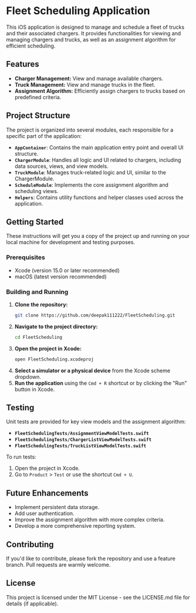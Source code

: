 # Fleet Scheduling Application

This iOS application is designed to manage and schedule a fleet of trucks and their associated chargers. It provides functionalities for viewing and managing chargers and trucks, as well as an assignment algorithm for efficient scheduling.

## Features

*   **Charger Management:** View and manage available chargers.
*   **Truck Management:** View and manage trucks in the fleet.
*   **Assignment Algorithm:** Efficiently assign chargers to trucks based on predefined criteria.

## Project Structure

The project is organized into several modules, each responsible for a specific part of the application:

*   **`AppContainer`**: Contains the main application entry point and overall UI structure.
*   **`ChargerModule`**: Handles all logic and UI related to chargers, including data sources, views, and view models.
*   **`TruckModule`**: Manages truck-related logic and UI, similar to the ChargerModule.
*   **`ScheduleModule`**: Implements the core assignment algorithm and scheduling views.
*   **`Helpers`**: Contains utility functions and helper classes used across the application.

## Getting Started

These instructions will get you a copy of the project up and running on your local machine for development and testing purposes.

### Prerequisites

*   Xcode (version 15.0 or later recommended)
*   macOS (latest version recommended)

### Building and Running

1.  **Clone the repository:**
    ```bash
    git clone https://github.com/deepak111222/FleetScheduling.git
    ```
2.  **Navigate to the project directory:**
    ```bash
    cd FleetScheduling
    ```
3.  **Open the project in Xcode:**
    ```bash
    open FleetScheduling.xcodeproj
    ```
4.  **Select a simulator or a physical device** from the Xcode scheme dropdown.
5.  **Run the application** using the `Cmd + R` shortcut or by clicking the "Run" button in Xcode.

## Testing

Unit tests are provided for key view models and the assignment algorithm:

*   **`FleetSchedulingTests/AssignmentViewModelTests.swift`**
*   **`FleetSchedulingTests/ChargerListViewModelTests.swift`**
*   **`FleetSchedulingTests/TruckListViewModelTests.swift`**

To run tests:

1.  Open the project in Xcode.
2.  Go to `Product` > `Test` or use the shortcut `Cmd + U`.

## Future Enhancements

*   Implement persistent data storage.
*   Add user authentication.
*   Improve the assignment algorithm with more complex criteria.
*   Develop a more comprehensive reporting system.

## Contributing

If you'd like to contribute, please fork the repository and use a feature branch. Pull requests are warmly welcome.

## License

This project is licensed under the MIT License - see the LICENSE.md file for details (if applicable).
